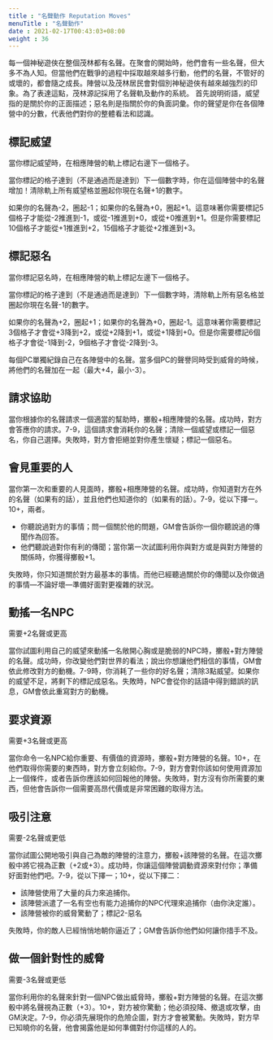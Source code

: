 ```yaml
---
title : "名聲動作 Reputation Moves"
menuTitle : "名聲動作"
date : 2021-02-17T00:43:03+08:00
weight : 36
---
```


每一個神秘遊俠在整個茂林都有名聲。在聚會的開始時，他們會有一些名聲，但大多不為人知。但當他們在戰爭的過程中採取越來越多行動，他們的名聲，不管好的或壞的，都會隨之成長。陣營以及茂林居民會對個別神秘遊俠有越來越強烈的印象。為了表達這點，茂林源記採用了名聲軌及動作的系統。
首先說明術語，威望指的是關於你的正面描述；惡名則是指關於你的負面詞彙。你的聲望是你在各個陣營中的分數，代表他們對你的整體看法和認識。

## 標記威望

當你標記威望時，在相應陣營的軌上標記右邊下一個格子。

當你標記的格子達到（不是通過而是達到）下一個數字時，你在這個陣營中的名聲增加！清除軌上所有威望格並圈起你現在名聲+1的數字。

如果你的名聲為-2，圈起-1；如果你的名聲為+0，圈起+1。這意味著你需要標記5個格子才能從-2推進到-1，或從-1推進到+0，或從+0推進到+1。但是你需要標記10個格子才能從+1推進到+2，15個格子才能從+2推進到+3。

## 標記惡名

當你標記惡名時，在相應陣營的軌上標記左邊下一個格子。

當你標記的格子達到（不是通過而是達到）下一個數字時，清除軌上所有惡名格並圈起你現在名聲-1的數字。

如果你的名聲為+2，圈起+1；如果你的名聲為+0，圈起-1。這意味著你需要標記3個格子才會從+3降到+2，或從+2降到+1，或從+1降到+0。但是你需要標記6個格子才會從-1降到-2，9個格子才會從-2降到-3。

每個PC單獨紀錄自己在各陣營中的名聲。當多個PC的聲譽同時受到威脅的時候，將他們的名聲加在一起（最大+4，最小-3）。

## 請求協助

當你根據你的名聲請求一個適當的幫助時，擲骰+相應陣營的名聲。成功時，對方會答應你的請求。7-9，這個請求會消耗你的名聲；清除一個威望或標記一個惡名，你自己選擇。失敗時，對方會拒絕並對你產生懷疑；標記一個惡名。

## 會見重要的人

當你第一次和重要的人見面時，擲骰+相應陣營的名聲。成功時，你知道對方在外的名聲（如果有的話），並且他們也知道你的（如果有的話）。7-9，從以下擇一。10+，兩者。
- 你聽說過對方的事情；問一個關於他的問題，GM會告訴你一個你聽說過的傳聞作為回答。
- 他們聽說過對你有利的傳聞；當你第一次試圖利用你與對方或是與對方陣營的關係時，你獲得擲骰+1。

失敗時，你只知道關於對方最基本的事情。而他已經聽過關於你的傳聞以及你做過的事情—不論好壞—準備好面對更複雜的狀況。

## 動搖一名NPC

需要+2名聲或更高

當你試圖利用自己的威望來動搖一名敞開心胸或是脆弱的NPC時，擲骰+對方陣營的名聲。成功時，你改變他們對世界的看法；說出你想讓他們相信的事情，GM會依此修改對方的動機。7-9時，你消耗了一些你的好名聲；清除3點威望。如果你的威望不足，將剩下的標記成惡名。失敗時，NPC會從你的話語中得到錯誤的訊息，GM會依此重寫對方的動機。

## 要求資源

需要+3名聲或更高

當你命令一名NPC給你重要、有價值的資源時，擲骰+對方陣營的名聲。10+，在他們取得你需要的東西時，對方會立刻給你。7-9，對方會對你該如何使用資源加上一個條件，或者告訴你應該如何回報他的陣營。失敗時，對方沒有你所需要的東西，但他會告訴你一個需要高昂代價或是非常困難的取得方法。

## 吸引注意

需要-2名聲或更低

當你試圖公開地吸引與自己為敵的陣營的注意力，擲骰+該陣營的名聲。在這次擲骰中將它視為正數（+2或+3）。成功時，你讓這個陣營調動資源來對付你；準備好面對他們吧。7-9，從以下擇一；10+，從以下擇二：
- 該陣營使用了大量的兵力來追捕你。
- 該陣營派遣了一名有空也有能力追捕你的NPC代理來追捕你（由你決定誰）。
- 該陣營被你的威脅驚動了；標記2-惡名

失敗時，你的敵人已經悄悄地朝你逼近了；GM會告訴你他們如何讓你措手不及。

## 做一個針對性的威脅

需要-3名聲或更低

當你利用你的名聲來針對一個NPC做出威脅時，擲骰+對方陣營的名聲。在這次擲骰中將名聲視為正數（+3）。10+，對方被你驚動；他必須投降、撤退或攻擊，由GM決定。7-9，你必須先展現你的危險企圖，對方才會被驚動。失敗時，對方早已知曉你的名聲，他會揭露他是如何準備對付你這樣的人的。
